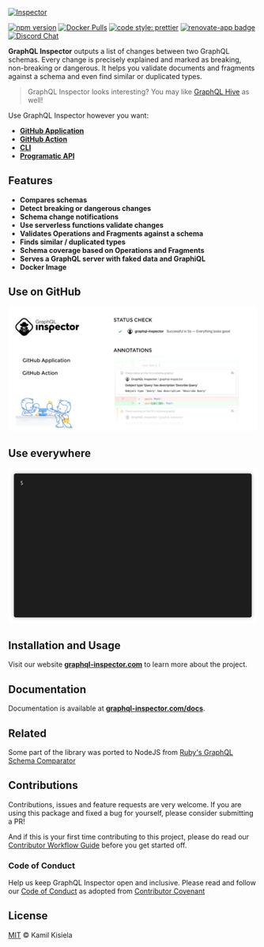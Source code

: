 [![Inspector](https://user-images.githubusercontent.com/25294569/64163641-50cc9f80-ce4a-11e9-89b0-248c7d12142f.gif)](https://graphql-inspector.com/)

[![npm version](https://badge.fury.io/js/%40graphql-inspector%2Fcli.svg)](https://npmjs.com/package/@graphql-inspector/cli)
[![Docker Pulls](https://img.shields.io/docker/pulls/kamilkisiela/graphql-inspector)](https://hub.docker.com/r/kamilkisiela/graphql-inspector)
[![code style: prettier](https://img.shields.io/badge/code_style-prettier-ff69b4.svg?style=flat-square)](https://github.com/prettier/prettier)
[![renovate-app badge](https://img.shields.io/badge/renovate-app-blue.svg)](https://renovateapp.com/)
[![Discord Chat](https://img.shields.io/discord/625400653321076807)](https://discord.gg/xud7bH9)

**GraphQL Inspector** outputs a list of changes between two GraphQL schemas. Every change is precisely explained and marked as breaking, non-breaking or dangerous.
It helps you validate documents and fragments against a schema and even find similar or duplicated types.

> GraphQL Inspector looks interesting? You may like [GraphQL Hive](https://graphql-hive.com) as well!

Use GraphQL Inspector however you want:

- [**GitHub Application**](https://graphql-inspector.com/install)
- [**GitHub Action**](https://github.com/marketplace/actions/graphql-inspector)
- [**CLI**](https://graphql-inspector.com/docs/installation#cli)
- [**Programatic API**](https://graphql-inspector.com/docs/installation#programatic-api)

## Features

- **Compares schemas**
- **Detect breaking or dangerous changes**
- **Schema change notifications**
- **Use serverless functions validate changes**
- **Validates Operations and Fragments against a schema**
- **Finds similar / duplicated types**
- **Schema coverage based on Operations and Fragments**
- **Serves a GraphQL server with faked data and GraphiQL**
- **Docker Image**

## Use on GitHub

![Github](./website/static/img/github/app-action.jpg)

## Use everywhere

![Example](./packages/cli/demo.gif)

## Installation and Usage

Visit our website [**graphql-inspector.com**](https://graphql-inspector.com/) to learn more about the project.

## Documentation

Documentation is available at [**graphql-inspector.com/docs**](https://graphql-inspector.com/docs).

## Related

Some part of the library was ported to NodeJS from [Ruby's GraphQL Schema Comparator](https://github.com/xuorig/graphql-schema_comparator)

## Contributions

Contributions, issues and feature requests are very welcome. If you are using this package and fixed a bug for yourself, please consider submitting a PR!

And if this is your first time contributing to this project, please do read our [Contributor Workflow Guide](https://github.com/the-guild-org/Stack/blob/master/CONTRIBUTING.md) before you get started off.

### Code of Conduct

Help us keep GraphQL Inspector open and inclusive. Please read and follow our [Code of Conduct](https://github.com/the-guild-org/Stack/blob/master/CODE_OF_CONDUCT.md) as adopted from [Contributor Covenant](https://www.contributor-covenant.org/)

## License

[MIT](https://github.com/kamilkisiela/graphql-inspector/blob/master/LICENSE) © Kamil Kisiela
